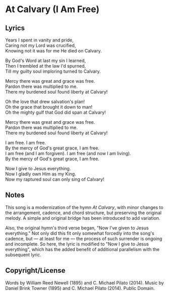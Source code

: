 # At Calvary (I Am Free)

## Lyrics

Years I spent in vanity and pride,  
Caring not my Lord was crucified,  
Knowing not it was for me He died on Calvary.  
  
By God's Word at last my sin I learned,  
Then I trembled at the law I'd spurned,  
Till my guilty soul imploring turned to Calvary.  
  
Mercy there was great and grace was free.  
Pardon there was multiplied to me.  
There my burdened soul found liberty at Calvary!  
  
Oh the love that drew salvation's plan!  
Oh the grace that brought it down to man!  
Oh the mighty gulf that God did span at Calvary!  
  
Mercy there was great and grace was free.  
Pardon there was multiplied to me.  
There my burdened soul found liberty at Calvary!  
  
I am free.  I am free.  
By the mercy of God's great grace, I am free.  
I am free (and I am forgiven).  I am free (and now I am living).  
By the mercy of God's great grace, I am free.  
  
Now I give to Jesus everything.  
Now I gladly own Him as my King.  
Now my raptured soul can only sing of Calvary!  

## Notes

This song is a modernization of the hymn _At Calvary_, with minor
changes to the arrangement, cadence, and chord structure, but
preserving the original melody.  A simple and original bridge has been
introduced to add variation.

Also, the original hymn's third verse began, "Now I've given to Jesus
everything." Not only did this fit only somewhat forcedly into the
song's cadence, but — at least for me — the process of such surrender
is ongoing and incomplete.  So here, the lyric is modified to "Now I
give to Jesus everything", which has the added benefit of additional
parallelism with the subsequent lyric.

## Copyright/License

Words by William Reed Newell (1895) and C. Michael Pilato (2014).
Music by Daniel Brink Towner (1895) and C. Michael Pilato (2014).
Public Domain.

